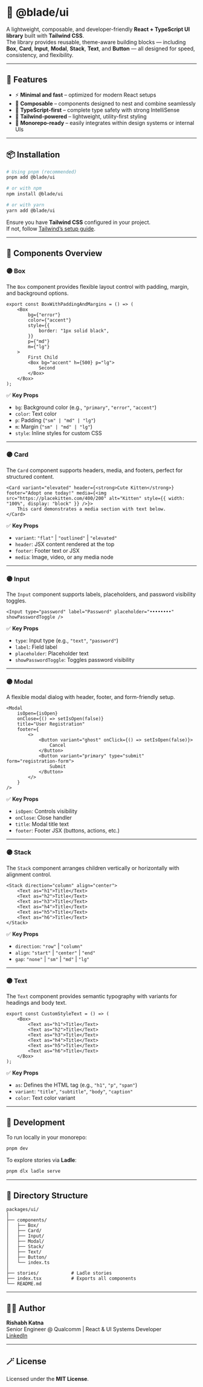 # 🧩 @blade/ui

A lightweight, composable, and developer-friendly **React + TypeScript UI library** built with **Tailwind CSS**.  
The library provides reusable, theme-aware building blocks — including **Box**, **Card**, **Input**, **Modal**, **Stack**, **Text**, and **Button** — all designed for speed, consistency, and flexibility.

---

## 🚀 Features

- ⚡ **Minimal and fast** – optimized for modern React setups
- 🧱 **Composable** – components designed to nest and combine seamlessly
- 💅 **TypeScript-first** – complete type safety with strong IntelliSense
- 🎨 **Tailwind-powered** – lightweight, utility-first styling
- 🧩 **Monorepo-ready** – easily integrates within design systems or internal UIs

---

## 📦 Installation

```bash
# Using pnpm (recommended)
pnpm add @blade/ui

# or with npm
npm install @blade/ui

# or with yarn
yarn add @blade/ui
```

Ensure you have **Tailwind CSS** configured in your project.  
If not, follow [Tailwind’s setup guide](https://tailwindcss.com/docs/guides/create-react-app).

---

## 🧱 Components Overview

### 🟣 Box

The `Box` component provides flexible layout control with padding, margin, and background options.

```tsx
export const BoxWithPaddingAndMargins = () => (
    <Box
        bg={"error"}
        color={"accent"}
        style={{
            border: "1px solid black",
        }}
        p={"md"}
        m={"lg"}
    >
        First Child
        <Box bg="accent" h={500} p="lg">
            Second
        </Box>
    </Box>
);
```

✅ **Key Props**

- `bg`: Background color (e.g., `"primary"`, `"error"`, `"accent"`)
- `color`: Text color
- `p`: Padding (`"sm" | "md" | "lg"`)
- `m`: Margin (`"sm" | "md" | "lg"`)
- `style`: Inline styles for custom CSS

---

### 🟣 Card

The `Card` component supports headers, media, and footers, perfect for structured content.

```tsx
<Card variant="elevated" header={<strong>Cute Kitten</strong>} footer="Adopt one today!" media={<img src="https://placekitten.com/400/200" alt="Kitten" style={{ width: "100%", display: "block" }} />}>
    This card demonstrates a media section with text below.
</Card>
```

✅ **Key Props**

- `variant`: `"flat"` | `"outlined"` | `"elevated"`
- `header`: JSX content rendered at the top
- `footer`: Footer text or JSX
- `media`: Image, video, or any media node

---

### 🟣 Input

The `Input` component supports labels, placeholders, and password visibility toggles.

```tsx
<Input type="password" label="Password" placeholder="••••••••" showPasswordToggle />
```

✅ **Key Props**

- `type`: Input type (e.g., `"text"`, `"password"`)
- `label`: Field label
- `placeholder`: Placeholder text
- `showPasswordToggle`: Toggles password visibility

---

### 🟣 Modal

A flexible modal dialog with header, footer, and form-friendly setup.

```tsx
<Modal
    isOpen={isOpen}
    onClose={() => setIsOpen(false)}
    title="User Registration"
    footer={
        <>
            <Button variant="ghost" onClick={() => setIsOpen(false)}>
                Cancel
            </Button>
            <Button variant="primary" type="submit" form="registration-form">
                Submit
            </Button>
        </>
    }
/>
```

✅ **Key Props**

- `isOpen`: Controls visibility
- `onClose`: Close handler
- `title`: Modal title text
- `footer`: Footer JSX (buttons, actions, etc.)

---

### 🟣 Stack

The `Stack` component arranges children vertically or horizontally with alignment control.

```tsx
<Stack direction="column" align="center">
    <Text as="h1">Title</Text>
    <Text as="h2">Title</Text>
    <Text as="h3">Title</Text>
    <Text as="h4">Title</Text>
    <Text as="h5">Title</Text>
    <Text as="h6">Title</Text>
</Stack>
```

✅ **Key Props**

- `direction`: `"row"` | `"column"`
- `align`: `"start"` | `"center"` | `"end"`
- `gap`: `"none"` | `"sm"` | `"md"` | `"lg"`

---

### 🟣 Text

The `Text` component provides semantic typography with variants for headings and body text.

```tsx
export const CustomStyleText = () => (
    <Box>
        <Text as="h1">Title</Text>
        <Text as="h2">Title</Text>
        <Text as="h3">Title</Text>
        <Text as="h4">Title</Text>
        <Text as="h5">Title</Text>
        <Text as="h6">Title</Text>
    </Box>
);
```

✅ **Key Props**

- `as`: Defines the HTML tag (e.g., `"h1"`, `"p"`, `"span"`)
- `variant`: `"title"`, `"subtitle"`, `"body"`, `"caption"`
- `color`: Text color variant

---

## 🧠 Development

To run locally in your monorepo:

```bash
pnpm dev
```

To explore stories via **Ladle**:

```bash
pnpm dlx ladle serve
```

---

## 🧰 Directory Structure

```
packages/ui/
│
├── components/
│   ├── Box/
│   ├── Card/
│   ├── Input/
│   ├── Modal/
│   ├── Stack/
│   ├── Text/
│   ├── Button/
│   └── index.ts
│
├── stories/            # Ladle stories
├── index.tsx           # Exports all components
└── README.md
```

---

## 🧑‍💻 Author

**Rishabh Katna**  
Senior Engineer @ Qualcomm | React & UI Systems Developer  
[LinkedIn](https://linkedin.com/in/rishabhkatna)

---

## 🪄 License

Licensed under the **MIT License**.
